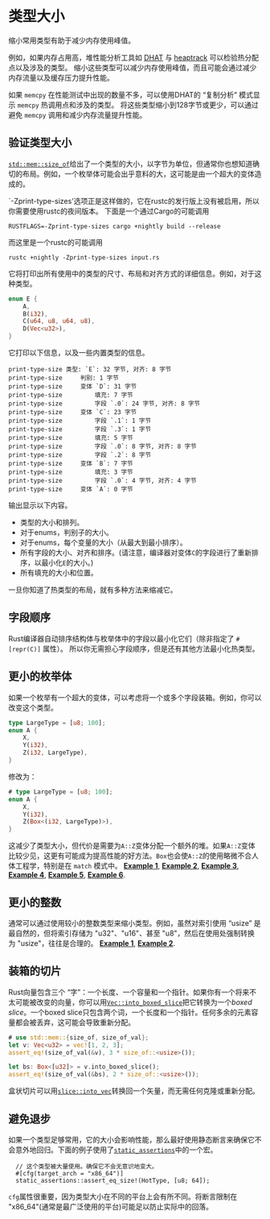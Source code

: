 # 类型大小

缩小常用类型有助于减少内存使用峰值。

例如，如果内存占用高，堆性能分析工具如 [DHAT] 与 [heaptrack] 可以检验热分配点以及涉及的类型。
缩小这些类型可以减少内存使用峰值，而且可能会通过减少内存流量以及缓存压力提升性能。

[DHAT]: https://www.valgrind.org/docs/manual/dh-manual.html
[heaptrack]: https://github.com/KDE/heaptrack

如果 `memcpy` 在性能测试中出现的数量不多，可以使用DHAT的 “复制分析” 模式显示 `memcpy` 热调用点和涉及的类型。
将这些类型缩小到128字节或更少，可以通过避免 `memcpy` 调用和减少内存流量提升性能。



## 验证类型大小

[`std::mem::size_of`]给出了一个类型的大小，以字节为单位，但通常你也想知道确切的布局。例如，一个枚举体可能会出乎意料的大，这可能是由一个超大的变体造成的。

[`std::mem::size_of`]: https://doc.rust-lang.org/std/mem/fn.size_of.html

`-Zprint-type-sizes'选项正是这样做的，它在rustc的发行版上没有被启用，所以你需要使用rustc的夜间版本。 下面是一个通过Cargo的可能调用
```text
RUSTFLAGS=-Zprint-type-sizes cargo +nightly build --release
```
而这里是一个rustc的可能调用
```text
rustc +nightly -Zprint-type-sizes input.rs
```
它将打印出所有使用中的类型的尺寸、布局和对齐方式的详细信息。例如，对于这种类型。
```rust
enum E {
    A,
    B(i32),
    C(u64, u8, u64, u8),
    D(Vec<u32>),
}
```
它打印以下信息，以及一些内置类型的信息。
```text
print-type-size 类型: `E`: 32 字节, 对齐: 8 字节
print-type-size     判别: 1 字节
print-type-size     变体 `D`: 31 字节
print-type-size         填充: 7 字节
print-type-size         字段 `.0`: 24 字节, 对齐: 8 字节
print-type-size     变体 `C`: 23 字节
print-type-size         字段 `.1`: 1 字节
print-type-size         字段 `.3`: 1 字节
print-type-size         填充: 5 字节
print-type-size         字段 `.0`: 8 字节, 对齐: 8 字节
print-type-size         字段 `.2`: 8 字节
print-type-size     变体 `B`: 7 字节
print-type-size         填充: 3 字节
print-type-size         字段 `.0`: 4 字节, 对齐: 4 字节
print-type-size     变体 `A`: 0 字节
```
输出显示以下内容。
- 类型的大小和排列。
- 对于enums，判别子的大小。
- 对于enums，每个变量的大小（从最大到最小排序）。
- 所有字段的大小、对齐和排序。(请注意，编译器对变体`C`的字段进行了重新排序，以最小化`E`的大小。)
- 所有填充的大小和位置。

一旦你知道了热类型的布局，就有多种方法来缩减它。

## 字段顺序

Rust编译器自动排序结构体与枚举体中的字段以最小化它们（除非指定了 `#[repr(C)]` 属性）。
所以你无需担心字段顺序，但是还有其他方法最小化热类型。

## 更小的枚举体

如果一个枚举有一个超大的变体，可以考虑将一个或多个字段装箱。例如，你可以改变这个类型。
```rust
type LargeType = [u8; 100];
enum A {
    X,
    Y(i32),
    Z(i32, LargeType),
}
```
修改为：
```rust
# type LargeType = [u8; 100];
enum A {
    X,
    Y(i32),
    Z(Box<(i32, LargeType)>),
}
```
这减少了类型大小，但代价是需要为`A::Z`变体分配一个额外的堆。如果`A::Z`变体比较少见，这更有可能成为提高性能的好方法。`Box`也会使`A::Z`的使用略微不合人体工程学，特别是在 `match` 模式中。
[**Example 1**](https://github.com/rust-lang/rust/pull/37445/commits/a920e355ea837a950b484b5791051337cd371f5d),
[**Example 2**](https://github.com/rust-lang/rust/pull/55346/commits/38d9277a77e982e49df07725b62b21c423b6428e),
[**Example 3**](https://github.com/rust-lang/rust/pull/64302/commits/b972ac818c98373b6d045956b049dc34932c41be),
[**Example 4**](https://github.com/rust-lang/rust/pull/64374/commits/2fcd870711ce267c79408ec631f7eba8e0afcdf6),
[**Example 5**](https://github.com/rust-lang/rust/pull/64394/commits/7f0637da5144c7435e88ea3805021882f077d50c),
[**Example 6**](https://github.com/rust-lang/rust/pull/71942/commits/27ae2f0d60d9201133e1f9ec7a04c05c8e55e665).

## 更小的整数

通常可以通过使用较小的整数类型来缩小类型。例如，虽然对索引使用 “usize” 是最自然的，但将索引存储为 "u32"、"u16"、甚至 "u8"，然后在使用处强制转换为 "usize"，往往是合理的。
[**Example 1**](https://github.com/rust-lang/rust/pull/49993/commits/4d34bfd00a57f8a8bdb60ec3f908c5d4256f8a9a),
[**Example 2**](https://github.com/rust-lang/rust/pull/50981/commits/8d0fad5d3832c6c1f14542ea0be038274e454524).

## 装箱的切片

Rust向量包含三个 “字”：一个长度、一个容量和一个指针。如果你有一个将来不太可能被改变的向量，你可以用[`Vec::into_boxed_slice`]把它转换为一个*boxed slice*。一个boxed slice只包含两个词，一个长度和一个指针。任何多余的元素容量都会被丢弃，这可能会导致重新分配。
```rust
# use std::mem::{size_of, size_of_val};
let v: Vec<u32> = vec![1, 2, 3];
assert_eq!(size_of_val(&v), 3 * size_of::<usize>());

let bs: Box<[u32]> = v.into_boxed_slice();
assert_eq!(size_of_val(&bs), 2 * size_of::<usize>());
```
盒状切片可以用[`slice::into_vec`]转换回一个矢量，而无需任何克隆或重新分配。

[`Vec::into_boxed_slice`]: https://doc.rust-lang.org/std/vec/struct.Vec.html#method.into_boxed_slice
[`slice::into_vec`]: https://doc.rust-lang.org/std/primitive.slice.html#method.into_vec

## 避免退步

如果一个类型足够常用，它的大小会影响性能，那么最好使用静态断言来确保它不会意外地回归。下面的例子使用了[`static_assertions`]中的一个宏。
```rust,ignore
  // 这个类型被大量使用。确保它不会无意识地变大。
  #[cfg(target_arch = "x86_64")]
  static_assertions::assert_eq_size!(HotType, [u8; 64]);
```
`cfg`属性很重要，因为类型大小在不同的平台上会有所不同。将断言限制在 "x86_64"(通常是最广泛使用的平台)可能足以防止实际中的回落。

[`static_assertions`]: https://crates.io/crates/static_assertions

